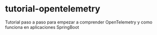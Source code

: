 # tutorial-opentelemetry
Tutorial paso a paso para empezar a comprender OpenTelemetry y como funciona en aplicaciones SpringBoot
